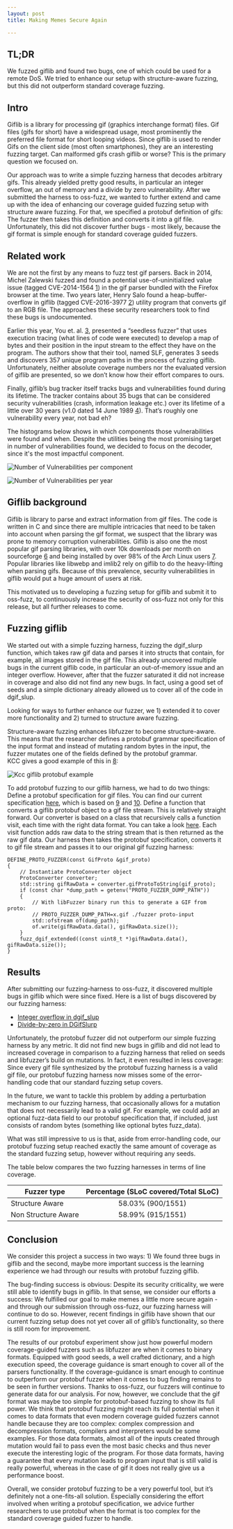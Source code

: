 ```yaml
---
layout: post
title: Making Memes Secure Again

---
```


## TL;DR

We fuzzed giflib and found two bugs, one of which could be used for a remote DoS.
We tried to enhance our setup with structure-aware fuzzing, but this did not outperform
standard coverage fuzzing.

## Intro

Giflib is a library for processing gif (graphics interchange format) files. Gif files (gifs for short) have a widespread usage, most prominently the preferred file format for short looping videos. Since giflib is used to render Gifs on the client side (most often smartphones), they are an interesting fuzzing target. Can malformed gifs crash giflib or worse? This is the primary question we focused on. 

Our approach was to write a simple fuzzing harness that decodes arbitrary gifs. This already yielded pretty good results, in particular an integer overflow, an out of memory and a divide by zero vulnerability. After we submitted the harness to oss-fuzz, we wanted to further extend and came up with the idea of  enhancing our coverage guided fuzzing setup with structure aware fuzzing. For that, we specified a protobuf definition of gifs: The fuzzer then takes this definition and converts it into a gif file. Unfortunately, this did not discover further bugs - most likely, because the gif format is simple enough for standard coverage guided fuzzers.

## Related work

We are not the first by any means to fuzz test gif parsers. Back in 2014, Michel Zalewski fuzzed and found a potential use-of-uninitialized value issue (tagged CVE-2014-1564 [1]) in the gif parser bundled with the Firefox browser at the time. Two years later, Henry Salo found a heap-buffer-overflow in giflib (tagged CVE-2016-3977 [2]) utility program that converts gif to an RGB file. The approaches these security researchers took to find these bugs is undocumented. 

Earlier this year, You et. al. [3], presented a “seedless fuzzer” that uses execution tracing (what lines of code were executed) to develop a map of bytes and their position in the input stream to the effect they have on the program. The authors show that their tool, named SLF, generates 3 seeds and discovers 357 unique program paths in the process of fuzzing giflib. Unfortunately, neither absolute coverage numbers nor the evaluated version of giflib are presented, so we don’t know how their effort compares to ours.

Finally, giflib’s bug tracker itself tracks bugs and vulnerabilities found during its lifetime. The tracker contains about 35 bugs that can be considered security vulnerabilities (crash, information leakage etc.) over its lifetime of a little over 30 years (v1.0 dated 14 June 1989 [4]). That’s roughly one vulnerability every year, not bad eh?

The histograms below shows in which components those vulnerabilities were found and when. Despite the utilities being the most promising target in number of vulnerabilities found, 
we decided to focus on the decoder, since it's the most impactful component. 
<!-- | Giflib component      | Number of vulnerabilities           |
| ------------- |:-------------:|
| Utilities | 25 |
| Decoder | 7 |
| Encoder | 3 |
-->
![Number of Vulnerabilities per component](/assets/img/giflib_vulnerability_distribution.png)

![Number of Vulnerabilities per year](/assets/img/giflib_vulnerability_distribution_per_year.png)




## Giflib background

Giflib is library to parse and extract information from gif files. The code is written in C and since there are multiple intricacies that need to be taken into account when parsing the gif format, we suspect that the library was prone to memory corruption vulnerabilities. Giflib is also one the most popular gif parsing libraries, with over 10k downloads per month on sourceforge [6] and being installed by over 98% of the Arch Linux users [7]. Popular libraries like libwebp and imlib2 rely on giflib to do the heavy-lifting when parsing gifs. Because of this prevalence, security vulnerabilities in giflib would put a huge amount of users at risk. 

This motivated us to developing a fuzzing setup for giflib and submit it to oss-fuzz, to continuously increase the security of oss-fuzz not only for this release, but all further releases to come. 

## Fuzzing giflib 

We started out with a simple fuzzing harness, fuzzing the dgif_slurp function, which takes raw gif data and parses it into structs that contain, for example, all images stored in the gif file. This already uncovered multiple bugs in the current giflib code, in particular an out-of-memory issue and an integer overflow. However, after that the fuzzer saturated it did not increase in coverage and also did not find any new bugs. In fact, using a good set of seeds and a simple dictionary already allowed us to cover all of the code in dgif_slup. 

Looking for ways to further enhance our fuzzer, we 1) extended it to cover more functionality and 2) turned to structure aware fuzzing. 

Structure-aware fuzzing enhances libfuzzer to become structure-aware. This means that the researcher defines a protobuf grammar specification of the input format and instead of mutating random bytes in the input, the fuzzer mutates one of the fields defined by the protobuf grammar.  
KCC gives a good example of this in [8]: 

![Kcc giflib protobuf example](/assets/img/giflib_kcc_protobuf_example.jpg)

To add protobuf fuzzing to our giflib harness, we had to do two things:
Define a protobuf specification for gif files. You can find our current specification [here](https://github.com/google/oss-fuzz/blob/master/projects/giflib/gif_fuzz_proto.proto), which is based on [9] and [10].
Define a function that converts a giflib protobuf object to a gif file stream. This is relatively straight forward. Our converter is based on a class that recursively calls a function visit, each time with the right data format. You can take a look [here](https://github.com/google/oss-fuzz/blob/master/projects/giflib/ProtoToGif.cpp).
Each visit function adds raw data to the string stream that is then returned as the raw gif data. 
Our harness then takes the protobuf specification, converts it to gif file stream and passes it to our original gif fuzzing harness:
```
DEFINE_PROTO_FUZZER(const GifProto &gif_proto)
{
    // Instantiate ProtoConverter object
    ProtoConverter converter;
    std::string gifRawData = converter.gifProtoToString(gif_proto);
    if (const char *dump_path = getenv("PROTO_FUZZER_DUMP_PATH"))
    {
        // With libFuzzer binary run this to generate a GIF from proto:
        // PROTO_FUZZER_DUMP_PATH=x.gif ./fuzzer proto-input
        std::ofstream of(dump_path);
        of.write(gifRawData.data(), gifRawData.size());
    }
    fuzz_dgif_extended((const uint8_t *)gifRawData.data(), gifRawData.size());
}
```

## Results

After submitting our fuzzing-harness to oss-fuzz, it discovered multiple bugs in giflib which were since fixed. Here is a list of bugs discovered by our fuzzing harness: 

* [Integer overflow in dgif_slup](https://oss-fuzz.com/testcase-detail/5636672685867008)
* [Divide-by-zero in DGifSlurp](https://bugs.chromium.org/p/oss-fuzz/issues/detail?id=13009)

Unfortunately, the protobuf fuzzer did not outperform our simple fuzzing harness by any metric. It did not find new bugs in giflib and did not lead to increased coverage in comparison to a fuzzing harness that relied on seeds and libfuzzer’s build on mutations. In fact, it even resulted in less coverage: Since every gif file synthesized by the protobuf fuzzing harness is a valid gif file, our protobuf fuzzing harness now misses some of the error-handling code that our standard fuzzing setup covers. 

In the future, we want to tackle this problem by adding a perturbation mechanism to our fuzzing harness, that occasionally allows for a mutation that does not necessarily lead to a valid gif. For example, we could add an optional fuzz-data field to our protobuf specification that, if included, just consists of random bytes (something like optional bytes fuzz_data). 

What was still impressive to us is that, aside from error-handling code, our protobuf fuzzing setup reached exactly the same amount of coverage as the standard fuzzing setup, however without requiring any seeds. 

The table below compares the two fuzzing harnesses in terms of line coverage.

| Fuzzer type      | Percentage (SLoC covered/Total SLoC) |
| ------------- |:-------------:|
| Structure Aware |  58.03% (900/1551) |
| Non Structure Aware | 58.99% (915/1551)  |


## Conclusion

We consider this project a success in two ways: 1) We found three bugs in giflib and the second, maybe more important success is the learning experience we had through our results with protobuf fuzzing giflib.

The bug-finding success is obvious: Despite its security criticality, we were still able to identify bugs in giflib. In that sense, we consider our efforts a success: We fulfilled our goal to make memes a little more secure again - and through our submission through oss-fuzz, our fuzzing harness will continue to do so. However, recent findings in giflib have shown that our current fuzzing setup does not yet cover all of giflib’s functionality, so there is still room for improvement. 


The results of our protobuf experiment show just how powerful modern coverage-guided fuzzers such as libfuzzer are when it comes to binary formats. Equipped with good seeds, a well crafted dictionary, and a high execution speed, the coverage guidance is smart enough to cover all of the parsers functionality. If the coverage-guidance is smart enough to continue to outperform our protobuf fuzzer when it comes to bug finding remains to be seen in further versions. Thanks to oss-fuzz, our fuzzers will continue to generate data for our analysis. For now, however, we conclude that the gif format was maybe too simple for protobuf-based fuzzing to show its full power. We think that protobuf fuzzing might reach its full potential when it comes to data formats that even modern coverage guided fuzzers cannot handle because they are too complex: complex compression and decompression formats, compilers and interpreters would be some examples. For those data formats, almost all of the inputs created through mutation would fail to pass even the most basic checks and thus never execute the interesting logic of the program. For those data formats, having a guarantee that every mutation leads to program input that is still valid is really powerful, whereas in the case of gif it does not really give us a performance boost. 

Overall, we consider protobuf fuzzing to be a very powerful tool, but it’s definitely not a one-fits-all solution. Especially considering the effort involved when writing a protobuf specification, we advice further researchers to use protobuf when the format is too complex for the standard coverage guided fuzzer to handle. 

[1]: https://nvd.nist.gov/vuln/detail/CVE-2014-1564
[2]: http://cve.mitre.org/cgi-bin/cvename.cgi?name=CVE-2016-3977
[3]: https://www.cs.purdue.edu/homes/ma229/papers/ICSE19.pdf
[4]: https://github.com/mldbai/giflib/blob/master/history.asc
[5]: https://sourceforge.net/p/giflib/bugs/search/?q=status%3Awont-fix+or+status%3Aclosed
[6]: https://sourceforge.net/projects/giflib/files/stats/timeline?dates=2019-03-01%20to%202019-06-01&period=monthly
[7]: https://pkgstats.archlinux.de/package
[8]: https://llvm.org/devmtg/2017-10/slides/Serebryany-Structure-aware%20fuzzing%20for%20Clang%20and%20LLVM%20with%20libprotobuf-mutator.pdf
[9]: https://www.fileformat.info/format/gif/egff.htm 
[10]: https://www.fileformat.info/format/gif/egff.htm 